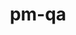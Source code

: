 ---
permalink: /engineering/projects/pm-qa/
project_link_name: pm-qa
project_maintainers: ''
project_stats: 'true'
project_url: http://git.linaro.org/tools/pm-qa.git
title: pm-qa
display: "false"
---